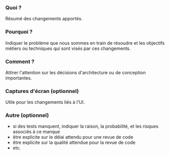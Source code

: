 ### Quoi ?

Résumé des changements apportés.

### Pourquoi ?

Indiquer le problème que nous sommes en train de résoudre et les objectifs métiers ou techniques qui sont visés par ces changements.

### Comment ?

Attirer l'attention sur les décisions d'architecture ou de conception importantes.

### Captures d'écran (optionnel)

Utile pour les changements liés à l'UI.

### Autre (optionnel)

- si des tests manquent, indiquer la raison, la probabilité, et les risques associés à ce manque
- être explicite sur le délai attendu pour une revue de code
- être explicite sur la qualité attendue pour la revue de code
- etc.
